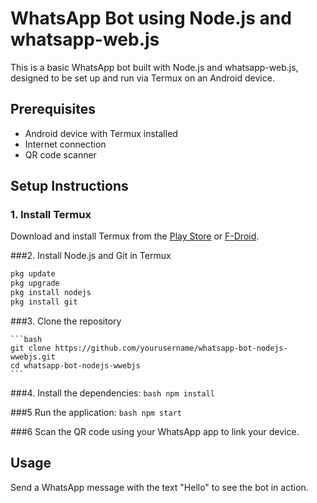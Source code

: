 # WhatsApp Bot using Node.js and whatsapp-web.js

This is a basic WhatsApp bot built with Node.js and whatsapp-web.js, designed to be set up and run via Termux on an Android device.

## Prerequisites

- Android device with Termux installed
- Internet connection
- QR code scanner

## Setup Instructions

### 1. Install Termux

Download and install Termux from the [Play Store](https://play.google.com/store/apps/details?id=com.termux) or [F-Droid](https://f-droid.org/packages/com.termux/).

 ###2. Install Node.js and Git in Termux

```bash
pkg update
pkg upgrade
pkg install nodejs
pkg install git
```


###3. Clone the repository


    ```bash
    git clone https://github.com/yourusername/whatsapp-bot-nodejs-wwebjs.git
    cd whatsapp-bot-nodejs-wwebjs
    ```

###4. Install the dependencies:
    ```bash
    npm install
    ```

###5 Run the application:
    ```bash
    npm start
    ```

###6 Scan the QR code using your WhatsApp app to link your device.

## Usage

Send a WhatsApp message with the text "Hello" to see the bot in action.
